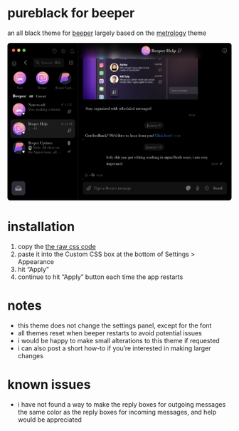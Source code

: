 # pureblack for beeper

an all black theme for [beeper](https://www.beeper.com/)
largely based on the [metrology](https://github.com/Madelena/Metrology-for-Beeper/tree/main) theme

![image](https://github.com/Chris-McElroy/pureblack/blob/51e91c6c427bcd94c767938bb34a44410e8bb595/pureblack%20example.png?raw=true)

# installation
1. copy the [the raw css code](https://raw.githubusercontent.com/Madelena/Metrology-for-Beeper/main/Metrology-for-Beeper.css)
2. paste it into the Custom CSS box at the bottom of Settings > Appearance
3. hit “Apply”
4. continue to hit “Apply” button each time the app restarts

# notes
- this theme does not change the settings panel, except for the font
- all themes reset when beeper restarts to avoid potential issues
- i would be happy to make small alterations to this theme if requested
- i can also post a short how-to if you’re interested in making larger changes

# known issues
- i have not found a way to make the reply boxes for outgoing messages the same color as the reply boxes for incoming messages, and help would be appreciated